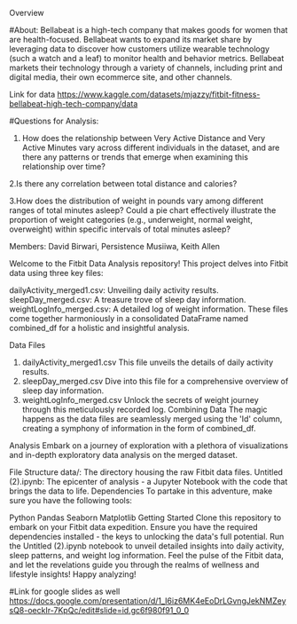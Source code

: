 Overview

#About:
Bellabeat is a high-tech company that makes goods for women that are health-focused. Bellabeat wants to expand its market share by leveraging data to discover how customers utilize wearable technology (such a watch and a leaf) to monitor health and behavior metrics. Bellabeat markets their technology through a variety of channels, including print and digital media, their own ecommerce site, and other channels.

Link for data
https://www.kaggle.com/datasets/mjazzy/fitbit-fitness-bellabeat-high-tech-company/data

#Questions for Analysis:

1. How does the relationship between Very Active Distance and Very Active Minutes vary across different individuals in the dataset, and are there any patterns or trends that emerge when examining this relationship over time?

2.Is there any correlation between total distance and calories?

3.How does the distribution of weight in pounds vary among different ranges of total minutes asleep? Could a pie chart effectively illustrate the proportion of weight categories (e.g., underweight, normal weight, overweight) within specific intervals of total minutes asleep?

Members: David Birwari, Persistence Musiiwa, Keith Allen

Welcome to the Fitbit Data Analysis repository! This project delves into Fitbit data using three key files:

dailyActivity_merged1.csv: Unveiling daily activity results.
sleepDay_merged.csv: A treasure trove of sleep day information.
weightLogInfo_merged.csv: A detailed log of weight information.
These files come together harmoniously in a consolidated DataFrame named combined_df for a holistic and insightful analysis.

Data Files
1. dailyActivity_merged1.csv
This file unveils the details of daily activity results.
2. sleepDay_merged.csv
Dive into this file for a comprehensive overview of sleep day information.
3. weightLogInfo_merged.csv
Unlock the secrets of weight journey through this meticulously recorded log.
Combining Data
The magic happens as the data files are seamlessly merged using the 'Id' column, creating a symphony of information in the form of combined_df.

Analysis
Embark on a journey of exploration with a plethora of visualizations and in-depth exploratory data analysis on the merged dataset.

File Structure
data/: The directory housing the raw Fitbit data files.
Untitled (2).ipynb: The epicenter of analysis - a Jupyter Notebook with the code that brings the data to life.
Dependencies
To partake in this adventure, make sure you have the following tools:

Python
Pandas
Seaborn
Matplotlib
Getting Started
Clone this repository to embark on your Fitbit data expedition.
Ensure you have the required dependencies installed - the keys to unlocking the data's full potential.
Run the Untitled (2).ipynb notebook to unveil detailed insights into daily activity, sleep patterns, and weight log information.
Feel the pulse of the Fitbit data, and let the revelations guide you through the realms of wellness and lifestyle insights! Happy analyzing!

#Link for google slides as well
https://docs.google.com/presentation/d/1_I6iz6MK4eEoDrLGvngJekNMZeysQ8-oeckIr-7KpQc/edit#slide=id.gc6f980f91_0_0
